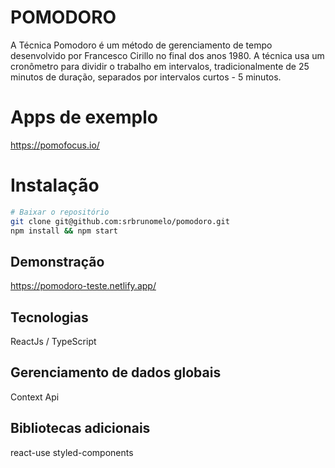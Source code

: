 # POMODORO
A Técnica Pomodoro é um método de gerenciamento de tempo desenvolvido por
Francesco Cirillo no final dos anos 1980. A técnica usa um cronômetro para dividir o
trabalho em intervalos, tradicionalmente de 25 minutos de duração, separados por
intervalos curtos - 5 minutos.
 
# Apps de exemplo
https://pomofocus.io/
   
# Instalação

```bash
# Baixar o repositório
git clone git@github.com:srbrunomelo/pomodoro.git
npm install && npm start
```

## Demonstração  
https://pomodoro-teste.netlify.app/

## Tecnologias
ReactJs / TypeScript  

## Gerenciamento de dados globais
Context Api

## Bibliotecas adicionais
react-use
styled-components
